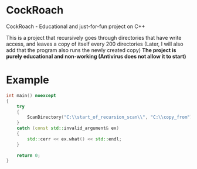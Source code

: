 # CockRoach
CockRoach - Educational and just-for-fun project on С++

This is a project that recursively goes through directories that have write access, and leaves a copy of itself every 200 directories (Later, I will also add that the program also runs the newly created copy)
**The project is purely educational and non-working (Antivirus does not allow it to start)**

# Example

```cpp
int main() noexcept
{
	try
	{
		ScanDirectory("C:\\start_of_recursion_scan\\", "C:\\copy_from");
	}
	catch (const std::invalid_argument& ex)
	{
		std::cerr << ex.what() << std::endl;
	}
	
	return 0;
}
```
